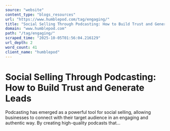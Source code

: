 ```yaml
---
source: "website"
content_type: "blogs_resources"
url: "https://www.humblepod.com/tag/engaging/"
title: "Social Selling Through Podcasting: How to Build Trust and Generate Leads"
domain: "www.humblepod.com"
path: "/tag/engaging/"
scraped_time: "2025-10-05T01:56:04.216129"
url_depth: 2
word_count: 41
client_name: "humblepod"
---
```


# Social Selling Through Podcasting: How to Build Trust and Generate Leads

Podcasting has emerged as a powerful tool for social selling, allowing businesses to connect with their target audience in an engaging and authentic way. By creating high-quality podcasts that...
